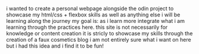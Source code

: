 i wanted to create a personal webpage alongside the odin project to showcase my html/css + flexbox skills
as well as anything else i will be learning along the journey
my goal is:
as i learn more integrate what i am learning through the practices here.
this site is not necessarily for knowledge or content creation
it is stricly to showcase my skills through the creation of a faux cosmetics blog
i am not entirely sure what i want on here but i had this idea and i find it to be fun!
